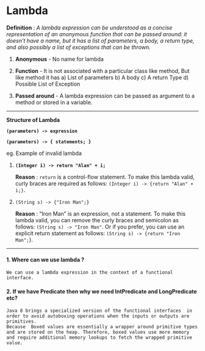 # **Lambda**

**Definition** : _A lambda expression can be understood as a concise representation of an anonymous function that can be passed around: it doesn’t have a name, but it has a list of parameters, a body, a return type, and also possibly a list of exceptions that can be thrown._

1. **Anonymous** - No name for lambda

2. **Function** - It is not associated with a particular class like method, But like method it has
                    a) List of parameters
                    b) A body
                    c) A return Type
                    d) Possible List of Exception
                    
3.  **Passed around**  -   A lambda expression can be passed as argument to a method or stored in a variable.    


---------------------------------------------------------------

**Structure of Lambda**

**`(parameters) -> expression`**

**`(parameters) -> { statements; }`**

eg. Example of invalid lambda

1. **`(Integer i) -> return "Alan" + i;`**

   **Reason** : `return` is a control-flow statement. To make this lambda valid, curly braces are required as follows: `(Integer i) -> {return "Alan" + i;}`.
   
2. `(String s) -> {"Iron Man";}`

    **Reason** :  “Iron Man” is an expression, not a statement. To make this lambda valid, you can remove the curly braces and semicolon as follows: `(String s) -> "Iron Man"`. Or if you prefer, you can use an explicit return statement as follows: `(String s) -> {return "Iron Man";`}.
    

---------------------------------------------------------------------------------------------------------------------------------------------------------------------------------------------------------------------------

#### **1. Where can we use lambda ?**

    We can use a lambda expression in the context of a functional interface.
   

#### **2. If we have Predicate<T> then why we need IntPredicate and LongPredicate etc?**

    Java 8 brings a specialized version of the functional interfaces  in order to avoid autoboxing operations when the inputs or outputs are primitives. 
    Because  Boxed values are essentially a wrapper around primitive types and are stored on the heap. Therefore, boxed values use more memory and require additional memory lookups to fetch the wrapped primitive value.
    


